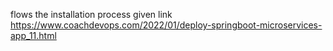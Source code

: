 flows the installation process given link
https://www.coachdevops.com/2022/01/deploy-springboot-microservices-app_11.html
 

